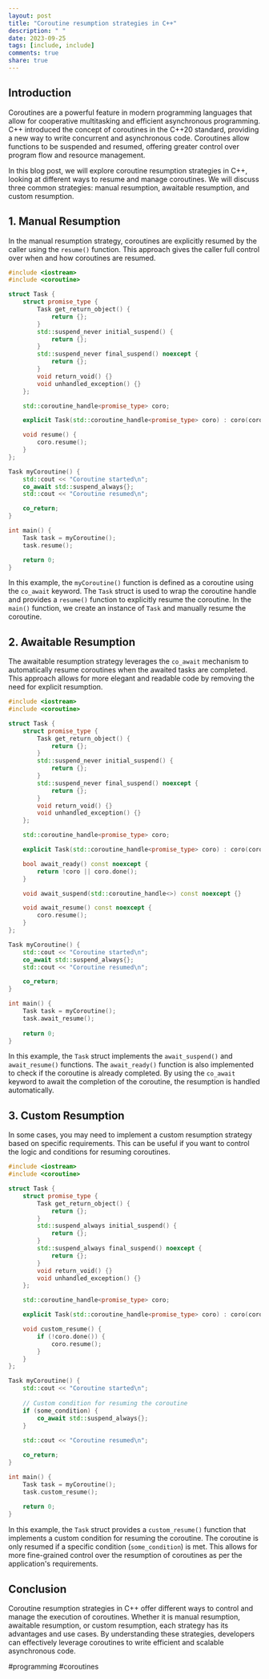 ```yaml
---
layout: post
title: "Coroutine resumption strategies in C++"
description: " "
date: 2023-09-25
tags: [include, include]
comments: true
share: true
---
```


## Introduction

Coroutines are a powerful feature in modern programming languages that allow for cooperative multitasking and efficient asynchronous programming. C++ introduced the concept of coroutines in the C++20 standard, providing a new way to write concurrent and asynchronous code. Coroutines allow functions to be suspended and resumed, offering greater control over program flow and resource management.

In this blog post, we will explore coroutine resumption strategies in C++, looking at different ways to resume and manage coroutines. We will discuss three common strategies: manual resumption, awaitable resumption, and custom resumption.

## 1. Manual Resumption

In the manual resumption strategy, coroutines are explicitly resumed by the caller using the `resume()` function. This approach gives the caller full control over when and how coroutines are resumed.

```cpp
#include <iostream>
#include <coroutine>

struct Task {
    struct promise_type {
        Task get_return_object() {
            return {};
        }
        std::suspend_never initial_suspend() {
            return {};
        }
        std::suspend_never final_suspend() noexcept {
            return {};
        }
        void return_void() {}
        void unhandled_exception() {}
    };

    std::coroutine_handle<promise_type> coro;

    explicit Task(std::coroutine_handle<promise_type> coro) : coro(coro) {}

    void resume() {
        coro.resume();
    }
};

Task myCoroutine() {
    std::cout << "Coroutine started\n";
    co_await std::suspend_always{};
    std::cout << "Coroutine resumed\n";

    co_return;
}

int main() {
    Task task = myCoroutine();
    task.resume();

    return 0;
}
```

In this example, the `myCoroutine()` function is defined as a coroutine using the `co_await` keyword. The `Task` struct is used to wrap the coroutine handle and provides a `resume()` function to explicitly resume the coroutine. In the `main()` function, we create an instance of `Task` and manually resume the coroutine.

## 2. Awaitable Resumption

The awaitable resumption strategy leverages the `co_await` mechanism to automatically resume coroutines when the awaited tasks are completed. This approach allows for more elegant and readable code by removing the need for explicit resumption.

```cpp
#include <iostream>
#include <coroutine>

struct Task {
    struct promise_type {
        Task get_return_object() {
            return {};
        }
        std::suspend_never initial_suspend() {
            return {};
        }
        std::suspend_never final_suspend() noexcept {
            return {};
        }
        void return_void() {}
        void unhandled_exception() {}
    };

    std::coroutine_handle<promise_type> coro;

    explicit Task(std::coroutine_handle<promise_type> coro) : coro(coro) {}

    bool await_ready() const noexcept {
        return !coro || coro.done();
    }

    void await_suspend(std::coroutine_handle<>) const noexcept {}

    void await_resume() const noexcept {
        coro.resume();
    }
};

Task myCoroutine() {
    std::cout << "Coroutine started\n";
    co_await std::suspend_always{};
    std::cout << "Coroutine resumed\n";

    co_return;
}

int main() {
    Task task = myCoroutine();
    task.await_resume();
    
    return 0;
}
```

In this example, the `Task` struct implements the `await_suspend()` and `await_resume()` functions. The `await_ready()` function is also implemented to check if the coroutine is already completed. By using the `co_await` keyword to await the completion of the coroutine, the resumption is handled automatically.

## 3. Custom Resumption

In some cases, you may need to implement a custom resumption strategy based on specific requirements. This can be useful if you want to control the logic and conditions for resuming coroutines.

```cpp
#include <iostream>
#include <coroutine>

struct Task {
    struct promise_type {
        Task get_return_object() {
            return {};
        }
        std::suspend_always initial_suspend() {
            return {};
        }
        std::suspend_always final_suspend() noexcept {
            return {};
        }
        void return_void() {}
        void unhandled_exception() {}
    };

    std::coroutine_handle<promise_type> coro;

    explicit Task(std::coroutine_handle<promise_type> coro) : coro(coro) {}

    void custom_resume() {
        if (!coro.done()) {
            coro.resume();
        }
    }
};

Task myCoroutine() {
    std::cout << "Coroutine started\n";
    
    // Custom condition for resuming the coroutine
    if (some_condition) {
        co_await std::suspend_always{};
    }
    
    std::cout << "Coroutine resumed\n";

    co_return;
}

int main() {
    Task task = myCoroutine();
    task.custom_resume();
    
    return 0;
}
```

In this example, the `Task` struct provides a `custom_resume()` function that implements a custom condition for resuming the coroutine. The coroutine is only resumed if a specific condition (`some_condition`) is met. This allows for more fine-grained control over the resumption of coroutines as per the application's requirements.

## Conclusion

Coroutine resumption strategies in C++ offer different ways to control and manage the execution of coroutines. Whether it is manual resumption, awaitable resumption, or custom resumption, each strategy has its advantages and use cases. By understanding these strategies, developers can effectively leverage coroutines to write efficient and scalable asynchronous code.

#programming #coroutines